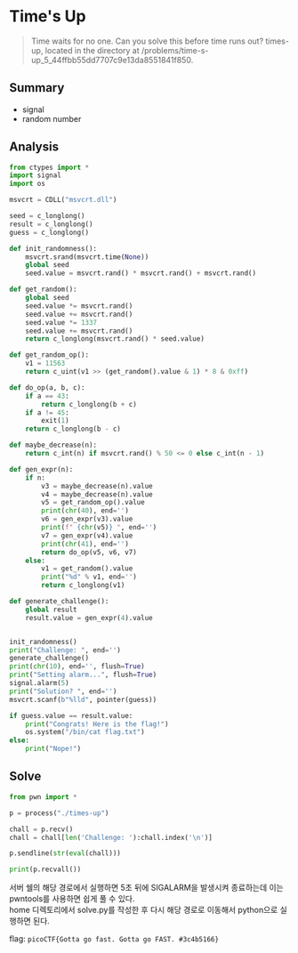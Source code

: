 # Time's Up
> Time waits for no one. Can you solve this before time runs out? times-up, located in the directory at /problems/time-s-up_5_44ffbb55dd7707c9e13da8551841f850.

## Summary
* signal
* random number

## Analysis
``` python
from ctypes import *
import signal
import os

msvcrt = CDLL("msvcrt.dll")

seed = c_longlong()
result = c_longlong()
guess = c_longlong()

def init_randomness():
    msvcrt.srand(msvcrt.time(None))
    global seed
    seed.value = msvcrt.rand() * msvcrt.rand() + msvcrt.rand()

def get_random():
    global seed
    seed.value *= msvcrt.rand()
    seed.value += msvcrt.rand()
    seed.value *= 1337
    seed.value += msvcrt.rand()
    return c_longlong(msvcrt.rand() * seed.value)

def get_random_op():
    v1 = 11563
    return c_uint(v1 >> (get_random().value & 1) * 8 & 0xff)

def do_op(a, b, c):
    if a == 43:
        return c_longlong(b + c)
    if a != 45:
        exit(1)
    return c_longlong(b - c)

def maybe_decrease(n):
    return c_int(n) if msvcrt.rand() % 50 <= 0 else c_int(n - 1)

def gen_expr(n):
    if n:
        v3 = maybe_decrease(n).value
        v4 = maybe_decrease(n).value
        v5 = get_random_op().value
        print(chr(40), end='')
        v6 = gen_expr(v3).value
        print(f" {chr(v5)} ", end='')
        v7 = gen_expr(v4).value
        print(chr(41), end='')
        return do_op(v5, v6, v7)
    else:
        v1 = get_random().value
        print("%d" % v1, end='')
        return c_longlong(v1)

def generate_challenge():
    global result
    result.value = gen_expr(4).value


init_randomness()
print("Challenge: ", end='')
generate_challenge()
print(chr(10), end='', flush=True)
print("Setting alarm...", flush=True)
signal.alarm(5)
print("Solution? ", end='')
msvcrt.scanf(b"%lld", pointer(guess))

if guess.value == result.value:
    print("Congrats! Here is the flag!")
    os.system("/bin/cat flag.txt")
else:
    print("Nope!")
```

## Solve
``` python
from pwn import *

p = process("./times-up")

chall = p.recv()
chall = chall[len('Challenge: '):chall.index('\n')]

p.sendline(str(eval(chall)))

print(p.recvall())
```
서버 쉘의 해당 경로에서 실행하면 5초 뒤에 SIGALARM을 발생시켜 종료하는데 이는 pwntools를 사용하면 쉽게 풀 수 있다.  
home 디렉토리에서 solve.py를 작성한 후 다시 해당 경로로 이동해서 python으로 실행하면 된다.  

flag: `picoCTF{Gotta go fast. Gotta go FAST. #3c4b5166}`
